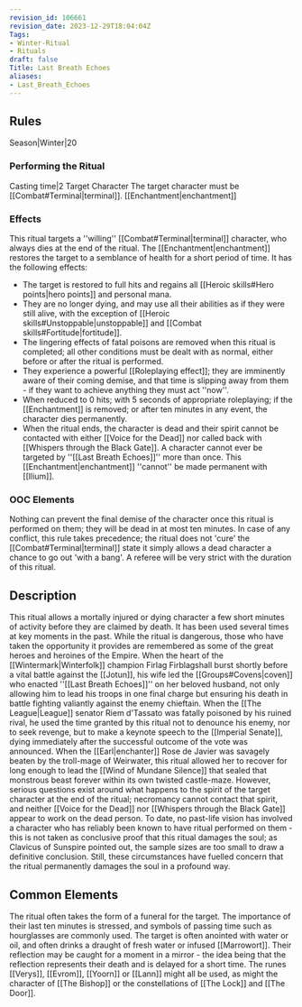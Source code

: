 ```yaml
---
revision_id: 106661
revision_date: 2023-12-29T18:04:04Z
Tags:
- Winter-Ritual
- Rituals
draft: false
Title: Last Breath Echoes
aliases:
- Last_Breath_Echoes
---
```

## Rules
Season|Winter|20
### Performing the Ritual
Casting time|2 Target Character The target character must be [[Combat#Terminal|terminal]].
[[Enchantment|enchantment]]
### Effects
This ritual targets a ''willing'' [[Combat#Terminal|terminal]] character, who always dies at the end of the ritual. 
The [[Enchantment|enchantment]] restores the target to a semblance of health for a short period of time. It has the following effects:
* The target is restored to full hits and regains all [[Heroic skills#Hero points|hero points]] and personal mana.
* They are no longer dying, and may use all their abilities as if they were still alive, with the exception of [[Heroic skills#Unstoppable|unstoppable]] and [[Combat skills#Fortitude|fortitude]].
* The lingering effects of fatal poisons are removed when this ritual is completed; all other conditions must be dealt with as normal, either before or after the ritual is performed.
* They experience a powerful [[Roleplaying effect]]; they are imminently aware of their coming demise, and that time is slipping away from them - if they want to achieve anything they must act ''now''.
*  When reduced to 0 hits; with 5 seconds of appropriate roleplaying; if the [[Enchantment]] is removed; or after ten minutes in any event, the character dies permanently.
* When the ritual ends, the character is dead and their spirit cannot be contacted with either [[Voice for the Dead]] nor called back with [[Whispers through the Black Gate]].
A character cannot ever be targeted by ''[[Last Breath Echoes]]'' more than once.
This [[Enchantment|enchantment]] ''cannot'' be made permanent with [[Ilium]].
### OOC Elements
Nothing can prevent the final demise of the character once this ritual is performed on them; they will be dead in at most ten minutes. In case of any conflict, this rule takes precedence; the ritual does not 'cure' the [[Combat#Terminal|terminal]] state it simply allows a dead character a chance to go out 'with a bang'. A referee will be very strict with the duration of this ritual. 
## Description
This ritual allows a mortally injured or dying character a few short minutes of activity before they are claimed by death. It has been used several times at key moments in the past. While the ritual is dangerous, those who have taken the opportunity it provides are remembered as some of the great heroes and heroines of the Empire.
When the heart of the [[Wintermark|Winterfolk]] champion Firlag Firblagshall burst shortly before a vital battle against the [[Jotun]], his wife led the [[Groups#Covens|coven]] who enacted ''[[Last Breath Echoes]]'' on her beloved husband, not only allowing him to lead his troops in one final charge but ensuring his death in battle fighting valiantly against the enemy chieftain. When the [[The League|League]] senator Riem d'Tassato was fatally poisoned by his ruined rival, he used the time granted by this ritual not to denounce his enemy, nor to seek revenge, but to make a keynote speech to the [[Imperial Senate]], dying immediately after the successful outcome of the vote was announced. When the [[Earl|enchanter]] Rose de Javier was savagely beaten by the troll-mage of Weirwater, this ritual allowed her to recover for long enough to lead the [[Wind of Mundane Silence]] that sealed that monstrous beast forever within its own twisted castle-maze.
However, serious questions exist around what happens to the spirit of the target character at the end of the ritual; necromancy cannot contact that spirit, and neither [[Voice for the Dead]] nor [[Whispers through the Black Gate]] appear to work on the dead person. To date, no past-life vision has involved a character who has reliably been known to have ritual performed on them - this is not taken as conclusive proof that this ritual damages the soul; as Clavicus of Sunspire pointed out, the sample sizes are too small to draw a definitive conclusion. Still, these circumstances have fuelled concern that the ritual permanently damages the soul in a profound way.
## Common Elements
The ritual often takes the form of a funeral for the target. The importance of their last ten minutes is stressed, and symbols of passing time such as hourglasses are commonly used. The target is often anointed with water or oil, and often drinks a draught of fresh water or infused [[Marrowort]]. Their reflection may be caught for a moment in a mirror - the idea being that the reflection represents their death and is delayed for a short time. The runes [[Verys]], [[Evrom]], [[Yoorn]] or [[Lann]] might all be used, as might the character of [[The Bishop]] or the constellations of [[The Lock]] and [[The Door]].